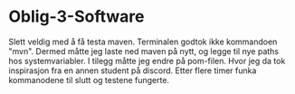 # Oblig-3-Software
Slett veldig med å få testa maven. Terminalen godtok ikke 
kommandoen "mvn". Dermed måtte jeg laste ned maven på nytt, 
og legge til nye paths hos systemvariabler. I tilegg måtte jeg endre på pom-filen.
Hvor jeg da tok inspirasjon fra en annen student på discord. Etter flere timer
funka kommanodene til slutt og testene fungerte. 
